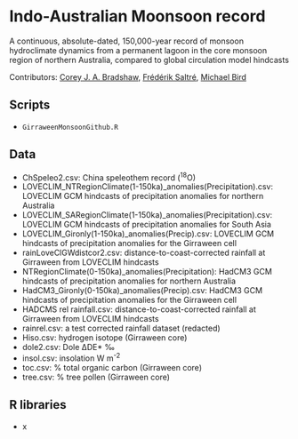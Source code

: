 # Indo-Australian Moonsoon record
A continuous, absolute-dated, 150,000-year record of monsoon hydroclimate dynamics from a permanent lagoon in the core monsoon region of northern Australia, compared to global circulation model hindcasts

Contributors: <a href="https://globalecologyflinders.com/people/#CJAB">Corey J. A. Bradshaw</a>, <a href="https://globalecologyflinders.com/people/#FS">Frédérik Saltré</a>, <a href="https://research.jcu.edu.au/portfolio/michael.bird">Michael Bird</a>


## Scripts
- <code>GirraweenMonsoonGithub.R</code>

## Data
- ChSpeleo2.csv: China speleothem record (<sup>18</sup>O)
- LOVECLIM_NTRegionClimate(1-150ka)_anomalies(Precipitation).csv: LOVECLIM GCM hindcasts of precipitation anomalies for northern Australia
- LOVECLIM_SARegionClimate(1-150ka)_anomalies(Precipitation).csv: LOVECLIM GCM hindcasts of precipitation anomalies for South Asia
- LOVECLIM_Gironly(1-150ka)_anomalies(Precip).csv: LOVECLIM GCM hindcasts of precipitation anomalies for the Girraween cell
- rainLoveClGWdistcor2.csv: distance-to-coast-corrected rainfall at Girraween from LOVECLIM hindcasts
- NTRegionClimate(0-150ka)_anomalies(Precipitation): HadCM3 GCM hindcasts of precipitation anomalies for northern Australia
- HadCM3_Gironly(0-150ka)_anomalies(Precip).csv: HadCM3 GCM hindcasts of precipitation anomalies for the Girraween cell
- HADCMS rel rainfall.csv: distance-to-coast-corrected rainfall at Girraween from LOVECLIM hindcasts
- rainrel.csv: a test corrected rainfall dataset (redacted)
- Hiso.csv: hydrogen isotope (Girraween core)
- dole2.csv: Dole ΔDE* ‰
- insol.csv: insolation W m<sup>-2</sup>
- toc.csv: % total organic carbon (Girraween core)
- tree.csv: % tree pollen (Girraween core)

## R libraries
- x

